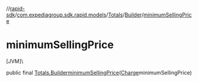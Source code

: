 //[rapid-sdk](../../../../index.md)/[com.expediagroup.sdk.rapid.models](../../index.md)/[Totals](../index.md)/[Builder](index.md)/[minimumSellingPrice](minimum-selling-price.md)

# minimumSellingPrice

[JVM]\

public final [Totals.Builder](index.md)[minimumSellingPrice](minimum-selling-price.md)([Charge](../../-charge/index.md)minimumSellingPrice)
